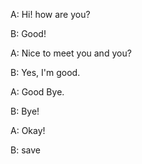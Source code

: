 A: Hi! how are you?

B: Good!

A: Nice to meet you and you?

B: Yes, I'm good.

A: Good Bye.

B: Bye!

A: Okay!

B: save
